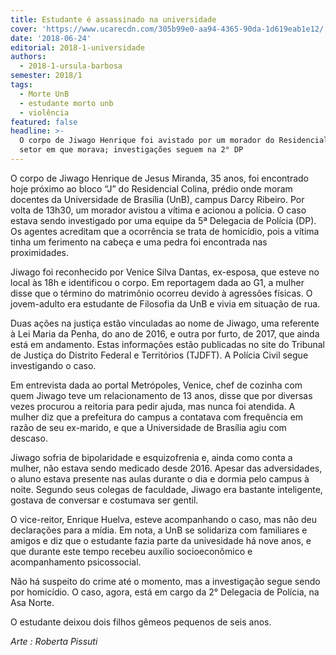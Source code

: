 ```yaml
---
title: Estudante é assassinado na universidade
cover: 'https://www.ucarecdn.com/305b99e0-aa94-4365-90da-1d619eab1e12/'
date: '2018-06-24'
editorial: 2018-1-universidade
authors:
  - 2018-1-ursula-barbosa
semester: 2018/1
tags:
  - Morte UnB
  - estudante morto unb
  - violência
featured: false
headline: >-
  O corpo de Jiwago Henrique foi avistado por um morador do Residencial Colina,
  setor em que morava; investigações seguem na 2° DP
---
```

O corpo de Jiwago Henrique de Jesus Miranda, 35 anos, foi encontrado hoje próximo ao bloco “J” do Residencial Colina, prédio onde moram docentes da Universidade de Brasília (UnB), campus Darcy Ribeiro. Por volta de 13h30, um morador avistou a vítima e acionou a polícia. O caso estava sendo investigado por uma equipe da 5ª Delegacia de Polícia (DP). Os agentes acreditam que a ocorrência se trata de homicídio, pois a vítima tinha um ferimento na cabeça e uma pedra foi encontrada nas proximidades.

Jiwago foi reconhecido por Venice Silva Dantas, ex-esposa, que esteve no local às 18h e identificou o corpo. Em reportagem dada ao G1, a mulher disse que o término do matrimônio ocorreu devido à agressões físicas. O jovem-adulto era estudante de Filosofia da UnB e vivia em situação de rua.

Duas ações na justiça estão vinculadas ao nome de Jiwago, uma referente à Lei Maria da Penha, do ano de 2016, e outra por furto, de 2017, que ainda está em andamento. Estas informações estão publicadas no site do Tribunal de Justiça do Distrito Federal e Territórios (TJDFT). A Polícia Civil segue investigando o caso.

Em entrevista dada ao portal Metrópoles, Venice, chef de cozinha com quem Jiwago teve um relacionamento de 13 anos, disse que por diversas vezes procurou a reitoria para pedir ajuda, mas nunca foi atendida. A mulher diz que a prefeitura do campus a contatava com frequência em razão de seu ex-marido, e que a Universidade de Brasília agiu com descaso.

Jiwago sofria de bipolaridade e esquizofrenia e, ainda como conta a mulher, não estava sendo medicado desde 2016. Apesar das adversidades, o aluno estava presente nas aulas durante o dia e dormia pelo campus à noite. Segundo seus colegas de faculdade, Jiwago era bastante inteligente, gostava de conversar e costumava ser gentil.

O vice-reitor, Enrique Huelva, esteve acompanhando o caso, mas não deu declarações para a mídia. Em nota, a UnB se solidariza com familiares e amigos e diz que o estudante fazia parte da univesidade há nove anos, e que durante este tempo recebeu auxílio socioeconômico e acompanhamento psicossocial.

Não há suspeito do crime até o momento, mas a investigação segue sendo por homicídio. O caso, agora, está em cargo da 2° Delegacia de Polícia, na Asa Norte.

O estudante deixou dois filhos gêmeos pequenos de seis anos.

_Arte : Roberta Pissuti_
